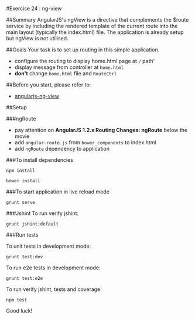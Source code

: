#Exercise 24 : ng-view

##Summary
AngularJS's ngView is a directive that complements the $route service by including the rendered template of the current route into the main layout (typically the index.html) file. The application is already setup but ngView is not utilised.

##Goals
Your task is to set up routing in this simple application. 
* configure the routing to display home.html page at `/` path'
* display message from controller at `home.html`
* **don't** change `home.html` file and `RouteCtrl`

##Before you start, please refer to:
* [angularjs-ng-view](https://egghead.io/lessons/angularjs-ng-view)

##Setup
 
###ngRoute

 * pay attention on **AngularJS 1.2.x Routing Changes: ngRoute** below the movie
 * add `angular-route.js` from `bower_components` to index.html 
 * add `ngRoute` dependency to application

###To install dependencies 

```
npm install
```

```
bower install
```

###To start application in live reload mode

    grunt serve
    
###Jshint
To run verify jshint:
    
    grunt jshint:default

###Run tests

To unit tests in development mode:
    
    grunt test:dev
    
To run e2e tests in development mode:

    grunt test:e2e

To run verify jshint, tests and coverage:

    npm test

Good luck!

